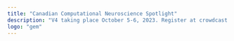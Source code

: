 ```yaml
---
title: "Canadian Computational Neuroscience Spotlight"
description: "V4 taking place October 5-6, 2023. Register at crowdcast.io/c/ccnsv4"
logo: "gem"
---
```

